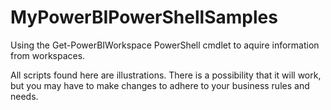 # MyPowerBIPowerShellSamples
Using the Get-PowerBIWorkspace PowerShell cmdlet to aquire information from workspaces.

All scripts found here are illustrations.  There is a possibility that it will work, but you may have to make changes to adhere to your business rules and needs.
